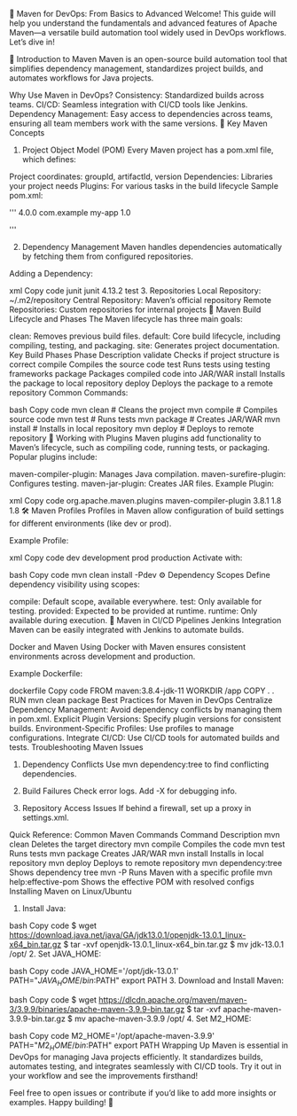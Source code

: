 📘 Maven for DevOps: From Basics to Advanced
Welcome! This guide will help you understand the fundamentals and advanced features of Apache Maven—a versatile build automation tool widely used in DevOps workflows. Let’s dive in!

🚀 Introduction to Maven
Maven is an open-source build automation tool that simplifies dependency management, standardizes project builds, and automates workflows for Java projects.

Why Use Maven in DevOps?
Consistency: Standardized builds across teams.
CI/CD: Seamless integration with CI/CD tools like Jenkins.
Dependency Management: Easy access to dependencies across teams, ensuring all team members work with the same versions.
🔑 Key Maven Concepts
1. Project Object Model (POM)
Every Maven project has a pom.xml file, which defines:

Project coordinates: groupId, artifactId, version
Dependencies: Libraries your project needs
Plugins: For various tasks in the build lifecycle
Sample pom.xml:

'''
<project>
    <modelVersion>4.0.0</modelVersion>
    <groupId>com.example</groupId>
    <artifactId>my-app</artifactId>
    <version>1.0</version>
    <dependencies>
        <!-- Add dependencies here -->
    </dependencies>
</project>

'''

2. Dependency Management
Maven handles dependencies automatically by fetching them from configured repositories.

Adding a Dependency:

xml
Copy code
<dependency>
    <groupId>junit</groupId>
    <artifactId>junit</artifactId>
    <version>4.13.2</version>
    <scope>test</scope>
</dependency>
3. Repositories
Local Repository: ~/.m2/repository
Central Repository: Maven’s official repository
Remote Repositories: Custom repositories for internal projects
🔄 Maven Build Lifecycle and Phases
The Maven lifecycle has three main goals:

clean: Removes previous build files.
default: Core build lifecycle, including compiling, testing, and packaging.
site: Generates project documentation.
Key Build Phases
Phase	Description
validate	Checks if project structure is correct
compile	Compiles the source code
test	Runs tests using testing frameworks
package	Packages compiled code into JAR/WAR
install	Installs the package to local repository
deploy	Deploys the package to a remote repository
Common Commands:

bash
Copy code
mvn clean         # Cleans the project
mvn compile       # Compiles source code
mvn test          # Runs tests
mvn package       # Creates JAR/WAR
mvn install       # Installs in local repository
mvn deploy        # Deploys to remote repository
🔌 Working with Plugins
Maven plugins add functionality to Maven’s lifecycle, such as compiling code, running tests, or packaging. Popular plugins include:

maven-compiler-plugin: Manages Java compilation.
maven-surefire-plugin: Configures testing.
maven-jar-plugin: Creates JAR files.
Example Plugin:

xml
Copy code
<build>
    <plugins>
        <plugin>
            <groupId>org.apache.maven.plugins</groupId>
            <artifactId>maven-compiler-plugin</artifactId>
            <version>3.8.1</version>
            <configuration>
                <source>1.8</source>
                <target>1.8</target>
            </configuration>
        </plugin>
    </plugins>
</build>
🛠️ Maven Profiles
Profiles in Maven allow configuration of build settings for different environments (like dev or prod).

Example Profile:

xml
Copy code
<profiles>
    <profile>
        <id>dev</id>
        <properties>
            <environment>development</environment>
        </properties>
    </profile>
    <profile>
        <id>prod</id>
        <properties>
            <environment>production</environment>
        </properties>
    </profile>
</profiles>
Activate with:

bash
Copy code
mvn clean install -Pdev
⚙️ Dependency Scopes
Define dependency visibility using scopes:

compile: Default scope, available everywhere.
test: Only available for testing.
provided: Expected to be provided at runtime.
runtime: Only available during execution.
🔗 Maven in CI/CD Pipelines
Jenkins Integration
Maven can be easily integrated with Jenkins to automate builds.

Docker and Maven
Using Docker with Maven ensures consistent environments across development and production.

Example Dockerfile:

dockerfile
Copy code
FROM maven:3.8.4-jdk-11
WORKDIR /app
COPY . .
RUN mvn clean package
Best Practices for Maven in DevOps
Centralize Dependency Management: Avoid dependency conflicts by managing them in pom.xml.
Explicit Plugin Versions: Specify plugin versions for consistent builds.
Environment-Specific Profiles: Use profiles to manage configurations.
Integrate CI/CD: Use CI/CD tools for automated builds and tests.
Troubleshooting Maven Issues
1. Dependency Conflicts
Use mvn dependency:tree to find conflicting dependencies.

2. Build Failures
Check error logs. Add -X for debugging info.

3. Repository Access Issues
If behind a firewall, set up a proxy in settings.xml.

Quick Reference: Common Maven Commands
Command	Description
mvn clean	Deletes the target directory
mvn compile	Compiles the code
mvn test	Runs tests
mvn package	Creates JAR/WAR
mvn install	Installs in local repository
mvn deploy	Deploys to remote repository
mvn dependency:tree	Shows dependency tree
mvn -P<profile>	Runs Maven with a specific profile
mvn help:effective-pom	Shows the effective POM with resolved configs
Installing Maven on Linux/Ubuntu
1. Install Java:

bash
Copy code
$ wget https://download.java.net/java/GA/jdk13.0.1/openjdk-13.0.1_linux-x64_bin.tar.gz
$ tar -xvf openjdk-13.0.1_linux-x64_bin.tar.gz
$ mv jdk-13.0.1 /opt/
2. Set JAVA_HOME:

bash
Copy code
JAVA_HOME='/opt/jdk-13.0.1'
PATH="$JAVA_HOME/bin:$PATH"
export PATH
3. Download and Install Maven:

bash
Copy code
$ wget https://dlcdn.apache.org/maven/maven-3/3.9.9/binaries/apache-maven-3.9.9-bin.tar.gz
$ tar -xvf apache-maven-3.9.9-bin.tar.gz
$ mv apache-maven-3.9.9 /opt/
4. Set M2_HOME:

bash
Copy code
M2_HOME='/opt/apache-maven-3.9.9'
PATH="$M2_HOME/bin:$PATH"
export PATH
Wrapping Up
Maven is essential in DevOps for managing Java projects efficiently. It standardizes builds, automates testing, and integrates seamlessly with CI/CD tools. Try it out in your workflow and see the improvements firsthand!

Feel free to open issues or contribute if you’d like to add more insights or examples. Happy building! 🚀
